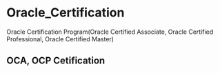 # Oracle_Certification
Oracle Certification Program(Oracle Certified Associate, Oracle Certified Professional, Oracle Certified Master)

## OCA, OCP Cetification
```

```
